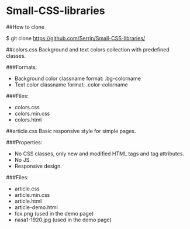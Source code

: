 # Small-CSS-libraries

##How to clone

$ git clone https://github.com/Serrin/Small-CSS-libraries/

##colors.css
Background and text colors collection with predefined classes.

###Formats:
- Background color classname format: .bg-colorname
- Text color classname format: .color-colorname

###Files:
- colors.css
- colors.min.css
- colors.html

##article.css
Basic responsive style for simple pages.

###Properties:
- No CSS classes, only new and modified HTML tags and tag attributes.
- No JS.
- Responsive design.

###Files:
- article.css
- article.min.css
- article.html
- article-demo.html
- fox.png (used in the demo page)
- nasa1-1920.jpg (used in the demo page)
